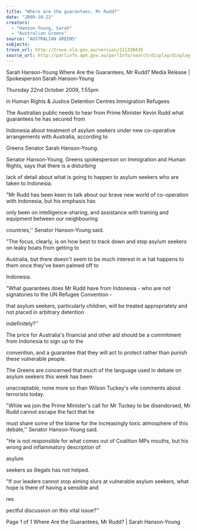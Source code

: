 ```yaml
---
title: "Where are the guarantees, Mr Rudd?"
date: "2009-10-22"
creators:
  - "Hanson-Young, Sarah"
  - "Australian Greens"
source: "AUSTRALIAN GREENS"
subjects:
trove_url: http://trove.nla.gov.au/version/211330439
source_url: http://parlinfo.aph.gov.au/parlInfo/search/display/display.w3p;query=Id%3A%22media/pressrel/BO1V6%22
---
```


 Sarah Hanson-Young   Where Are the Guarantees, Mr Rudd?   Media Release | Spokesperson Sarah Hanson-Young  

 Thursday 22nd October 2009, 1:55pm 

 in Human Rights & Justice Detention Centres Immigration Refugees   

 The Australian public needs to hear from Prime Minister Kevin Rudd what guarantees he has secured from 

 Indonesia about treatment of asylum seekers under new co-operative arrangements with Australia, according to 

 Greens Senator Sarah Hanson-Young.  

 Senator Hanson-Young, Greens spokesperson on Immigration and Human Rights, says that there is a disturbing 

 lack of detail about what is going to happen to asylum seekers who are taken to Indonesia. 

 "Mr Rudd has been keen to talk about our brave new world of co-operation with Indonesia, but his emphasis has 

 only been on intelligence-sharing, and assistance with training and equipment between our neighbouring 

 countries,'' Senator Hanson-Young said. 

 "The focus, clearly, is on how best to track down and stop asylum seekers on leaky boats from getting to 

 Australia, but there doesn't seem to be much interest in w hat happens to them once they've been palmed off to 

 Indonesia. 

 "What guarantees does Mr Rudd have from Indonesia - who are not signatories to the UN Refugee Convention - 

 that asylum seekers, particularly children, will be treated appropriately and not placed in arbitrary detention 

 indefinitely?'' 

 The price for Australia's financial and other aid should be a commitment from Indonesia to sign up to the 

 convention, and a guarantee that they will act to protect rather than punish these vulnerable people. 

 The Greens are concerned that much of the language used in debate on asylum seekers this week has been 

 unacceptable, none more so than Wilson Tuckey's vile comments about terrorists today. 

 "While we join the Prime Minister's call for Mr Tuckey to be disendorsed, Mr Rudd cannot escape the fact that he 

 must share some of the blame for the increasingly toxic atmosphere of this debate,'' Senator Hanson-Young said. 

 "He is not responsible for what comes out of Coalition MPs mouths, but his wrong and inflammatory description of 

 asylum



  seekers as illegals has not helped. 

 "If our leaders cannot stop aiming slurs at vulnerable asylum seekers, what hope is there of having a sensible and 

 res



 pectful discussion on this vital issue?'' 

 Page 1 of 1 Where Are the Guarantees, Mr Rudd? | Sarah Hanson-Young


